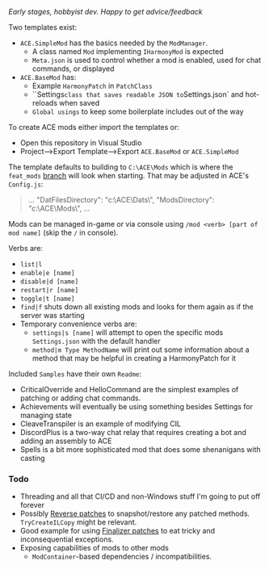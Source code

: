 *Early stages, hobbyist dev.  Happy to get advice/feedback*



Two templates exist: 

* `ACE.SimpleMod` has the basics needed by the `ModManager`.  
  * A class named `Mod` implementing `IHarmonyMod` is expected
  * `Meta.json` is used to control whether a mod is enabled, used for chat commands, or displayed
* `ACE.BaseMod` has:
  * Example `HarmonyPatch` in `PatchClass`
  * ``Settings` class that saves readable JSON to `Settings.json` and hot-reloads when saved
  * `Global usings` to keep some boilerplate includes out of the way



To create ACE mods either import the templates or:

* Open this repository in Visual Studio
* Project-->Export Template-->Export `ACE.BaseMod` or `ACE.SimpleMod`



The template defaults to building to `C:\ACE\Mods` which is where the `feat_mods` [branch](https://github.com/aquafir/ACE/tree/feat_mods) will look when starting.  That may be adjusted in ACE's `Config.js`:

>...
>"DatFilesDirectory": "c:\\ACE\\Dats\\",
>"ModsDirectory": "c:\\ACE\\Mods\\", 
>...



Mods can be managed in-game or via console using `/mod <verb> [part of mod name]` (skip the `/` in console).  

Verbs are:

* `list|l`
* `enable|e [name]`
* `disable|d [name]`
* `restart|r [name]`
* `toggle|t [name]`
* `find|f` shuts down all existing mods and looks for them again as if the server was starting
* Temporary convenience verbs are:
  * `settings|s [name]` will attempt to open the specific mods `Settings.json` with the default handler
  * `method|m Type MethodName` will print out some information about a method that may be helpful in creating a HarmonyPatch for it 




Included `Samples` have their own `Readme`:

* CriticalOverride and HelloCommand are the simplest examples of patching or adding chat commands.
* Achievements will eventually be using something besides Settings for managing state
* CleaveTranspiler is an example of modifying CIL
* DiscordPlus is a two-way chat relay that requires creating a bot and adding an assembly to ACE
* Spells is a bit more sophisticated mod that does some shenanigans with casting



### Todo

* Threading and all that CI/CD and non-Windows stuff I'm going to put off forever
* Possibly [Reverse patches](https://harmony.pardeike.net/articles/reverse-patching.html) to snapshot/restore any patched methods. `TryCreateILCopy` might be relevant.
* Good example for using [Finalizer patches](https://harmony.pardeike.net/articles/patching-finalizer.html) to eat tricky and inconsequential exceptions.
* Exposing capabilities of mods to other mods
  * `ModContainer`-based dependencies / incompatibilities.
